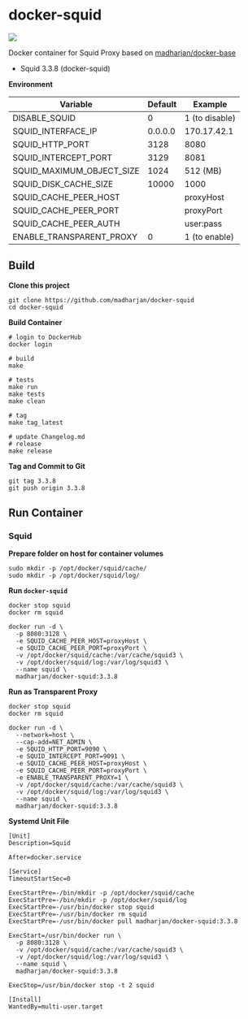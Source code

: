 # docker-squid

[![](https://images.microbadger.com/badges/image/madharjan/docker-squid.svg)](https://microbadger.com/images/madharjan/docker-squid "Get your own image badge on microbadger.com")

Docker container for Squid Proxy based on [madharjan/docker-base](https://github.com/madharjan/docker-base/)

* Squid 3.3.8 (docker-squid)

**Environment**

| Variable                  | Default | Example        |
|---------------------------|---------|----------------|
| DISABLE_SQUID             | 0       | 1 (to disable) |
| SQUID_INTERFACE_IP        | 0.0.0.0 | 170.17.42.1    |
| SQUID_HTTP_PORT           | 3128    | 8080           |
| SQUID_INTERCEPT_PORT      | 3129    | 8081           |
| SQUID_MAXIMUM_OBJECT_SIZE | 1024    | 512  (MB)      |
| SQUID_DISK_CACHE_SIZE     | 10000   | 1000           |
| SQUID_CACHE_PEER_HOST     |         | proxyHost      |
| SQUID_CACHE_PEER_PORT     |         | proxyPort      |
| SQUID_CACHE_PEER_AUTH     |         | user:pass      |
| ENABLE_TRANSPARENT_PROXY  | 0       | 1 (to enable)  |


## Build

**Clone this project**
```
git clone https://github.com/madharjan/docker-squid
cd docker-squid
```

**Build Container**
```
# login to DockerHub
docker login

# build
make

# tests
make run
make tests
make clean

# tag
make tag_latest

# update Changelog.md
# release
make release
```

**Tag and Commit to Git**
```
git tag 3.3.8
git push origin 3.3.8
```

## Run Container

### Squid

**Prepare folder on host for container volumes**
```
sudo mkdir -p /opt/docker/squid/cache/
sudo mkdir -p /opt/docker/squid/log/
```

**Run `docker-squid`**
```
docker stop squid
docker rm squid

docker run -d \
  -p 8080:3128 \
  -e SQUID_CACHE_PEER_HOST=proxyHost \
  -e SQUID_CACHE_PEER_PORT=proxyPort \  
  -v /opt/docker/squid/cache:/var/cache/squid3 \
  -v /opt/docker/squid/log:/var/log/squid3 \
  --name squid \
  madharjan/docker-squid:3.3.8
```

**Run as Transparent Proxy**
```
docker stop squid
docker rm squid

docker run -d \
  --network=host \
  --cap-add=NET_ADMIN \
  -e SQUID_HTTP_PORT=9090 \
  -e SQUID_INTERCEPT_PORT=9091 \
  -e SQUID_CACHE_PEER_HOST=proxyHost \
  -e SQUID_CACHE_PEER_PORT=proxyPort \  
  -e ENABLE_TRANSPARENT_PROXY=1 \
  -v /opt/docker/squid/cache:/var/cache/squid3 \
  -v /opt/docker/squid/log:/var/log/squid3 \
  --name squid \
  madharjan/docker-squid:3.3.8
```

**Systemd Unit File**
```
[Unit]
Description=Squid

After=docker.service

[Service]
TimeoutStartSec=0

ExecStartPre=-/bin/mkdir -p /opt/docker/squid/cache
ExecStartPre=-/bin/mkdir -p /opt/docker/squid/log
ExecStartPre=-/usr/bin/docker stop squid
ExecStartPre=-/usr/bin/docker rm squid
ExecStartPre=-/usr/bin/docker pull madharjan/docker-squid:3.3.8

ExecStart=/usr/bin/docker run \
  -p 8080:3128 \
  -v /opt/docker/squid/cache:/var/cache/squid3 \
  -v /opt/docker/squid/log:/var/log/squid3 \
  --name squid \
  madharjan/docker-squid:3.3.8

ExecStop=/usr/bin/docker stop -t 2 squid

[Install]
WantedBy=multi-user.target
```

